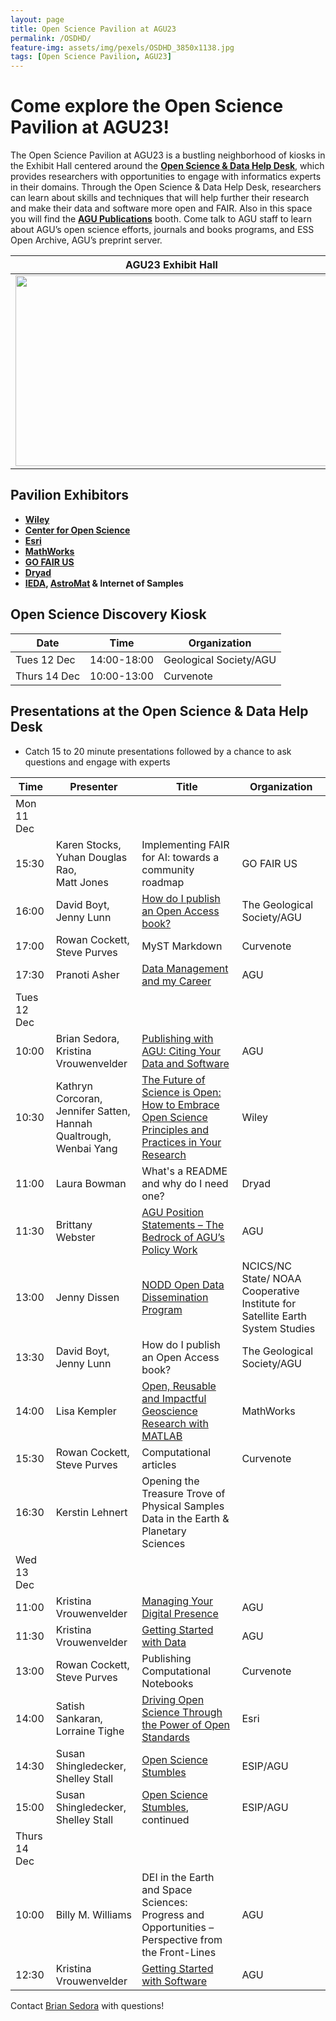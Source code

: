 ```yaml
---
layout: page
title: Open Science Pavilion at AGU23
permalink: /OSDHD/
feature-img: assets/img/pexels/OSDHD_3850x1138.jpg
tags: [Open Science Pavilion, AGU23]
---
```


# Come explore the Open Science Pavilion at AGU23! 

The Open Science Pavilion at AGU23 is a bustling neighborhood of kiosks in the Exhibit Hall centered around the **[Open Science & Data Help Desk](https://www.esipfed.org/data-help-desk)**, which provides researchers with opportunities to engage with informatics experts in their domains. Through the Open Science & Data Help Desk, researchers can learn about skills and techniques that will help further their research and make their data and software more open and FAIR. Also in this space you will find the **[AGU Publications](https://www.agu.org/publish)** booth. Come talk to AGU staff to learn about AGU’s open science efforts, journals and books programs, and ESS Open Archive, AGU’s preprint server. 


AGU23 Exhibit Hall             |  Open Science Pavilion Map
-------------------------|-------------------------
<img src="https://agu-data.github.io/assets/img/pexels/help-desk-map.png" width="500" height="305">  |  <img src="https://agu-data.github.io/assets/img/pexels/pavilion_map.jpg" width="500" height="281">

## Pavilion Exhibitors ##
- **[Wiley](https://www.wiley.com/en-us)**    
- **[Center for Open Science](https://www.cos.io/)** 
- **[Esri](https://www.esri.com/en-us/home)** 
- **[MathWorks](https://www.mathworks.com/)**
- **[GO FAIR US](https://www.gofair.us/)**
- **[Dryad](https://datadryad.org/stash)**
- **[IEDA](https://www.iedadata.org/), [AstroMat](https://www.astromat.org/) &  Internet of Samples**


## Open Science Discovery Kiosk ##

| Date     | Time         | Organization |  
| ------------- | ------------- |------------- | 
| Tues 12 Dec | 14:00-18:00  | Geological Society/AGU |  
| Thurs 14 Dec  | 10:00-13:00  |Curvenote | 


## Presentations at the Open Science & Data Help Desk ##
- Catch 15 to 20 minute presentations followed by a chance to ask questions and engage with experts

| Time     | Presenter         | Title | Organization | 
| ------------- | ------------- |------------- | ------------- |
|  Mon 11 Dec  |   |  |   |
| 15:30  | Karen Stocks,<br> Yuhan Douglas Rao,<br> Matt Jones  |Implementing FAIR for AI: towards a community roadmap  | GO FAIR US |
| 16:00  | David Boyt,<br>Jenny Lunn |[How do I publish an Open Access book?](https://agu.confex.com/agu/fm23/meetingapp.cgi/Session/220417) | The Geological Society/AGU  |
| 17:00  | Rowan Cockett,<br>Steve Purves  |MyST Markdown  | Curvenote  |
| 17:30  | Pranoti Asher  |[Data Management and my Career](https://agu.confex.com/agu/fm23/meetingapp.cgi/Session/220425)  | AGU  |
| Tues 12 Dec |   |  |   |
| 10:00  | Brian Sedora,<br> Kristina Vrouwenvelder  |[Publishing with AGU: Citing Your Data and Software](https://agu.confex.com/agu/fm23/meetingapp.cgi/Session/220427)  | AGU |
| 10:30  | Kathryn Corcoran,<br> Jennifer Satten,<br>Hannah Qualtrough,<br>Wenbai Yang  |[The Future of Science is Open: How to Embrace Open Science Principles and Practices in Your Research](https://agu.confex.com/agu/fm23/meetingapp.cgi/Session/220428)  | Wiley |
| 11:00  | Laura Bowman  |What's a README and why do I need one?  | Dryad |
| 11:30  | Brittany Webster  |[AGU Position Statements – The Bedrock of AGU’s Policy Work](https://agu.confex.com/agu/fm23/meetingapp.cgi/Session/220432)  | AGU |
| 13:00  | Jenny Dissen  |[NODD Open Data Dissemination Program](https://agu.confex.com/agu/fm23/meetingapp.cgi/Session/220436)  | NCICS/NC State/ NOAA Cooperative Institute for Satellite Earth System Studies |
| 13:30  | David Boyt,<br>Jenny Lunn |How do I publish an Open Access book? | The Geological Society/AGU  |
| 14:00  | Lisa Kempler  |[Open, Reusable and Impactful Geoscience Research with MATLAB](https://agu.confex.com/agu/fm23/meetingapp.cgi/Session/220440)  | MathWorks |
| 15:30  | Rowan Cockett,<br>Steve Purves  |Computational articles  | Curvenote |
| 16:30  | Kerstin Lehnert  |Opening the Treasure Trove of Physical Samples Data in the Earth & Planetary Sciences  |  |
| Wed 13 Dec |   |  |   |
| 11:00  | Kristina Vrouwenvelder  |[Managing Your Digital Presence](https://agu.confex.com/agu/fm23/meetingapp.cgi/Session/220446)  | AGU |
| 11:30  |Kristina Vrouwenvelder  |[Getting Started with Data](https://agu.confex.com/agu/fm23/meetingapp.cgi/Session/220449)  | AGU |
| 13:00  | Rowan Cockett,<br>Steve Purves  | Publishing Computational Notebooks | Curvenote |
| 14:00  | Satish Sankaran, <br>Lorraine Tighe |[Driving Open Science Through the Power of Open Standards](https://agu.confex.com/agu/fm23/meetingapp.cgi/Session/220454) | Esri  |
| 14:30  | Susan Shingledecker,<br>Shelley Stall  |[Open Science Stumbles](https://agu.confex.com/agu/fm23/meetingapp.cgi/Session/220456)  | ESIP/AGU |
| 15:00  | Susan Shingledecker, Shelley Stall  |[Open Science Stumbles](https://agu.confex.com/agu/fm23/meetingapp.cgi/Session/220456), continued  | ESIP/AGU |
| Thurs 14 Dec |   |  |   |
| 10:00  | Billy M. Williams  |DEI in the Earth and Space Sciences: Progress and Opportunities – Perspective from the Front-Lines  | AGU |
| 12:30  |Kristina Vrouwenvelder  |[Getting Started with Software](https://agu.confex.com/agu/fm23/meetingapp.cgi/Session/220458)  | AGU |


Contact [Brian Sedora](mailto:bsedora@agu.org) with questions!
